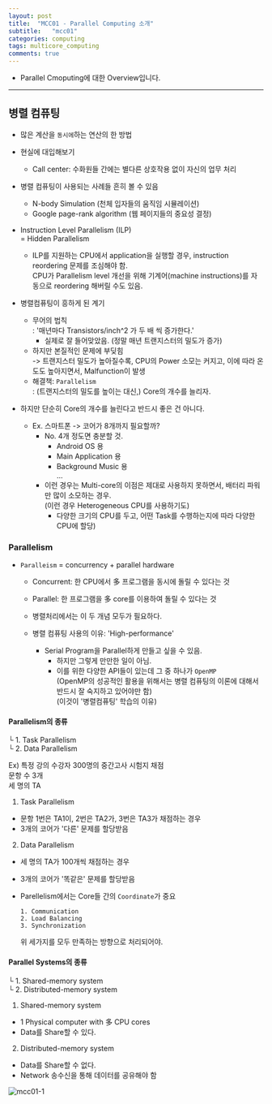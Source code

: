 ```yaml
---
layout: post
title:  "MCC01 - Parallel Computing 소개"  
subtitle:   "mcc01"
categories: computing
tags: multicore_computing
comments: true
---
```


- Parallel Cmoputing에 대한 Overview입니다.  

---  

## 병렬 컴퓨팅  
- 많은 계산을 `동시에`하는 연산의 한 방법  
- 현실에 대입해보기  
  - Call center: 수화원들 간에는 별다른 상호작용 없이 자신의 업무 처리  
  
- 병렬 컴퓨팅이 사용되는 사례들 흔히 볼 수 있음  
  - N-body Simulation (천체 입자들의 움직임 시뮬레이션)  
  - Google page-rank algorithm (웹 페이지들의 중요성 결정)  
  
- Instruction Level Parallelism (ILP)  
  = Hidden Parallelism  
  - ILP를 지원하는 CPU에서 application을 실행할 경우, instruction reordering 문제를 조심해야 함.  
    CPU가 Parallelism level 개선을 위해 기계어(machine instructions)를 자동으로 reordering 해버릴 수도 있음.  
    
- 병렬컴퓨팅이 흥하게 된 계기  
  - 무어의 법칙  
    : '매년마다 Transistors/inch^2 가 두 배 씩 증가한다.'  
    - 실제로 잘 들어맞았음. (정말 매년 트랜지스터의 밀도가 증가)   
  - 하지만 본질적인 문제에 부딪힘  
    -> 트랜지스터 밀도가 높아질수록, CPU의 Power 소모는 커지고, 이에 따라 온도도 높아지면서, Malfunction이 발생  
  - 해결책: `Parallelism`  
    : (트랜지스터의 밀도를 높이는 대신,) Core의 개수를 늘리자.  
    
- 하지만 단순히 Core의 개수를 늘린다고 반드시 좋은 건 아니다.  
  - Ex. 스마트폰 -> 코어가 8개까지 필요할까?  
    - No. 4개 정도면 충분할 것.  
      - Android OS 용  
      - Main Application 용  
      - Background Music 용  
        ...
    - 이런 경우는 Multi-core의 이점은 제대로 사용하지 못하면서, 배터리 파워만 많이 소모하는 경우.  
      (이런 경우 Heterogeneous CPU를 사용하기도)  
      - 다양한 크기의 CPU를 두고, 어떤 Task를 수행하는지에 따라 다양한 CPU에 할당)  
 
### Parallelism  

- `Paralleism` = concurrency + parallel hardware  
  - Concurrent: 한 CPU에서 多 프로그램을 동시에 돌릴 수 있다는 것  
  - Parallel: 한 프로그램을 多 core를 이용하여 돌릴 수 있다는 것  
  
  - 병렬처리에서는 이 두 개념 모두가 필요하다.  
  
  - 병렬 컴퓨팅 사용의 이유: 'High-performance'  
    - Serial Program을 Parallel하게 만들고 싶을 수 있음.  
      - 하지만 그렇게 만만한 일이 아님.  
      - 이를 위한 다양한 API들이 있는데 그 중 하나가 `OpenMP`  
        (OpenMP의 성공적인 활용을 위해서는 병렬 컴퓨팅의 이론에 대해서 반드시 잘 숙지하고 있어야만 함)  
        (이것이 '병렬컴퓨팅' 학습의 이유)  
    
#### Parallelism의 종류  
└ 1. Task Parallelism  
└ 2. Data Parallelism  
  
  Ex) 
  특정 강의 수강자 300명의 중간고사 시험지 채점  
  문항 수 3개  
  세 명의 TA  
  
  1. Task Parallelism  
  - 문항 1번은 TA1이, 2번은 TA2가, 3번은 TA3가 채점하는 경우  
  - 3개의 코어가 '다른' 문제를 할당받음  
  
  2. Data Parallelism  
  - 세 명의 TA가 100개씩 채점하는 경우  
  - 3개의 코어가 '똑같은' 문제를 할당받음  
  
  - Parellelism에서는 Core들 간의 `Coordinate`가 중요  
    
    ```  
    1. Communication 
    2. Load Balancing 
    3. Synchronization  
    ```  
    위 세가지를 모두 만족하는 방향으로 처리되어야.  
    
    
#### Parallel Systems의 종류  
└ 1. Shared-memory system  
└ 2. Distributed-memory system  

  1. Shared-memory system  
  - 1 Physical computer with 多 CPU cores  
  - Data를 Share할 수 있다.  
  
  2. Distributed-memory system  
  - Data를 Share할 수 없다.  
  - Network 송수신을 통해 데이터를 공유해야 함  
  
  ![mcc01-1](https://user-images.githubusercontent.com/43376853/91813825-36502080-ec6e-11ea-8400-8aa32ea93fa3.png)  

